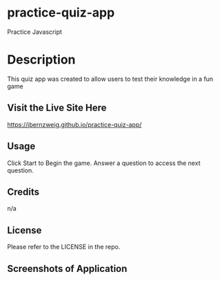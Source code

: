 # practice-quiz-app
Practice Javascript

# Description

This quiz app was created to allow users to test their knowledge in a fun game

## Visit the Live Site Here

https://jbernzweig.github.io/practice-quiz-app/

## Usage

Click Start to Begin the game. Answer a question to access the next question.

## Credits

n/a

## License

Please refer to the LICENSE in the repo.

## Screenshots of Application

